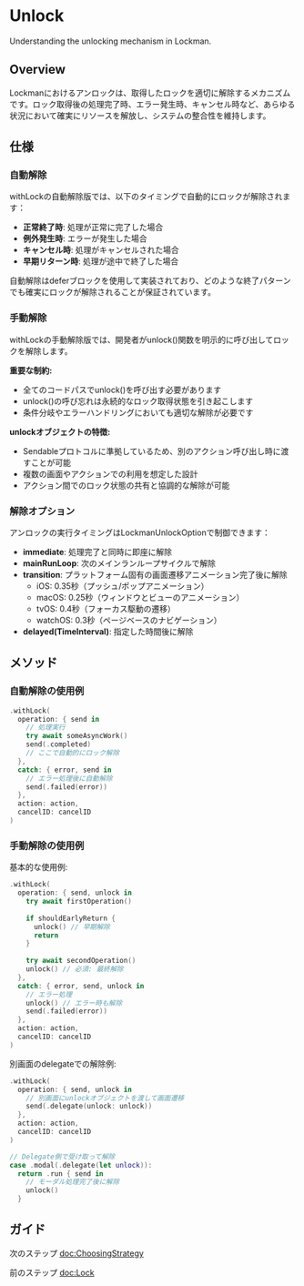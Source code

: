 # Unlock

Understanding the unlocking mechanism in Lockman.

## Overview

Lockmanにおけるアンロックは、取得したロックを適切に解除するメカニズムです。ロック取得後の処理完了時、エラー発生時、キャンセル時など、あらゆる状況において確実にリソースを解放し、システムの整合性を維持します。

## 仕様

### 自動解除

withLockの自動解除版では、以下のタイミングで自動的にロックが解除されます：

- **正常終了時**: 処理が正常に完了した場合
- **例外発生時**: エラーが発生した場合
- **キャンセル時**: 処理がキャンセルされた場合
- **早期リターン時**: 処理が途中で終了した場合

自動解除はdeferブロックを使用して実装されており、どのような終了パターンでも確実にロックが解除されることが保証されています。

### 手動解除

withLockの手動解除版では、開発者がunlock()関数を明示的に呼び出してロックを解除します。

**重要な制約:**
- 全てのコードパスでunlock()を呼び出す必要があります
- unlock()の呼び忘れは永続的なロック取得状態を引き起こします
- 条件分岐やエラーハンドリングにおいても適切な解除が必要です

**unlockオブジェクトの特徴:**
- Sendableプロトコルに準拠しているため、別のアクション呼び出し時に渡すことが可能
- 複数の画面やアクションでの利用を想定した設計
- アクション間でのロック状態の共有と協調的な解除が可能

### 解除オプション

アンロックの実行タイミングはLockmanUnlockOptionで制御できます：

- **immediate**: 処理完了と同時に即座に解除
- **mainRunLoop**: 次のメインランループサイクルで解除
- **transition**: プラットフォーム固有の画面遷移アニメーション完了後に解除
  - iOS: 0.35秒（プッシュ/ポップアニメーション）
  - macOS: 0.25秒（ウィンドウとビューのアニメーション）
  - tvOS: 0.4秒（フォーカス駆動の遷移）
  - watchOS: 0.3秒（ページベースのナビゲーション）
- **delayed(TimeInterval)**: 指定した時間後に解除

## メソッド

### 自動解除の使用例

```swift
.withLock(
  operation: { send in
    // 処理実行
    try await someAsyncWork()
    send(.completed)
    // ここで自動的にロック解除
  },
  catch: { error, send in
    // エラー処理後に自動解除
    send(.failed(error))
  },
  action: action,
  cancelID: cancelID
)
```

### 手動解除の使用例

基本的な使用例:

```swift
.withLock(
  operation: { send, unlock in
    try await firstOperation()
    
    if shouldEarlyReturn {
      unlock() // 早期解除
      return
    }
    
    try await secondOperation()
    unlock() // 必須: 最終解除
  },
  catch: { error, send, unlock in
    // エラー処理
    unlock() // エラー時も解除
    send(.failed(error))
  },
  action: action,
  cancelID: cancelID
)
```

別画面のdelegateでの解除例:

```swift
.withLock(
  operation: { send, unlock in
    // 別画面にunlockオブジェクトを渡して画面遷移
    send(.delegate(unlock: unlock))
  },
  action: action,
  cancelID: cancelID
)

// Delegate側で受け取って解除
case .modal(.delegate(let unlock)):
  return .run { send in
    // モーダル処理完了後に解除
    unlock()
  }
```

## ガイド

次のステップ <doc:ChoosingStrategy>

前のステップ <doc:Lock>
